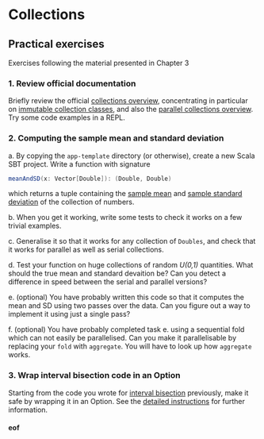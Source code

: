 # Collections

## Practical exercises

Exercises following the material presented in Chapter 3

### 1. Review official documentation

Briefly review the official [collections overview](http://docs.scala-lang.org/overviews/collections/overview.html), concentrating in particular on [immutable collection classes](http://docs.scala-lang.org/overviews/collections/concrete-immutable-collection-classes.html), and also the [parallel collections overview](http://docs.scala-lang.org/overviews/parallel-collections/overview.html). Try some code examples in a REPL.

### 2. Computing the sample mean and standard deviation

a. By copying the `app-template` directory (or otherwise), create a new Scala SBT project. Write a function with signature
```scala
meanAndSD(x: Vector[Double]): (Double, Double)
```
which returns a tuple containing the [sample mean](http://mathworld.wolfram.com/SampleMean.html) and [sample standard deviation](https://en.wikipedia.org/wiki/Standard_deviation) of the collection of numbers.

b. When you get it working, write some tests to check it works on a few trivial examples.

c. Generalise it so that it works for any collection of `Doubles`, and check that it works for parallel as well as serial collections.

d. Test your function on huge collections of random *U(0,1)* quantities. What should the true mean and standard devaition be? Can you detect a difference in speed between the serial and parallel versions?

e. (optional) You have probably written this code so that it computes the mean and SD using two passes over the data. Can you figure out a way to implement it using just a single pass?

f. (optional) You have probably completed task e. using a sequential fold which can not easily be parallelised. Can you make it parallelisable by replacing your `fold` with `aggregate`. You will have to look up how `aggregate` works.


### 3. Wrap interval bisection code in an Option

Starting from the code you wrote for [interval bisection](./bisection/Readme.md) previously, make it safe by wrapping it in an Option. See the [detailed instructions](option/Readme.md) for further information.


#### eof

